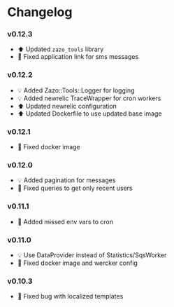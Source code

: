 # Changelog

### v0.12.3
- :arrow_up: Updated `zazo_tools` library
- :hammer: Fixed application link for sms messages

### v0.12.2
- :bulb: Added Zazo::Tools::Logger for logging
- :bulb: Added newrelic TraceWrapper for cron workers
- :arrow_up: Updated newrelic configuration 
- :arrow_up: Updated Dockerfile to use updated base image

### v0.12.1
- :hammer: Fixed docker image

### v0.12.0
- :bulb: Added pagination for messages
- :hammer: Fixed queries to get only recent users

### v0.11.1
- :hammer: Added missed env vars to cron

### v0.11.0
- :bulb: Use DataProvider instead of Statistics/SqsWorker
- :hammer: Fixed docker image and wercker config

### v0.10.3
- :hammer: Fixed bug with localized templates
